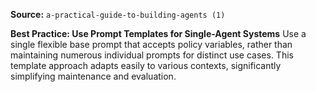 **Source:** `a-practical-guide-to-building-agents (1)`

**Best Practice: Use Prompt Templates for Single-Agent Systems**
Use a single flexible base prompt that accepts policy variables, rather than maintaining numerous individual prompts for distinct use cases. This template approach adapts easily to various contexts, significantly simplifying maintenance and evaluation.

